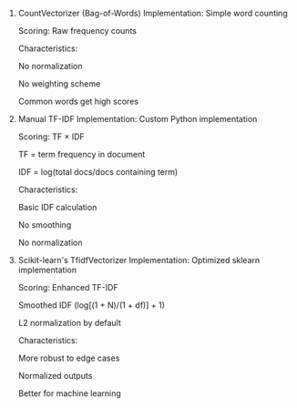 1. CountVectorizer (Bag-of-Words)
    Implementation: Simple word counting

    Scoring: Raw frequency counts

    Characteristics:

    No normalization

    No weighting scheme

    Common words get high scores

2. Manual TF-IDF
    Implementation: Custom Python implementation

    Scoring: TF × IDF

    TF = term frequency in document

    IDF = log(total docs/docs containing term)

    Characteristics:

    Basic IDF calculation

    No smoothing

    No normalization

 3. Scikit-learn's TfidfVectorizer
    Implementation: Optimized sklearn implementation

    Scoring: Enhanced TF-IDF

    Smoothed IDF (log[(1 + N)/(1 + df)] + 1)

    L2 normalization by default

    Characteristics:

    More robust to edge cases

    Normalized outputs

    Better for machine learning   